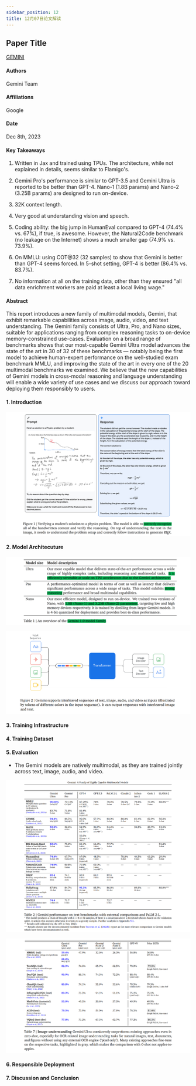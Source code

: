 ```yaml
---
sidebar_position: 12
title: 12月07日论文解读
---
```


## Paper Title
[GEMINI](https://github.com/weijiang2023/algmon-kb/blob/main/kb/computer.science/GEMINI.technical.report.pdf)

#### Authors
Gemini Team

#### Affiliations
Google

#### Date
Dec 8th, 2023

#### Key Takeaways

1. Written in Jax and trained using TPUs. The architecture, while not explained in details, seems similar to Flamigo's.

2. Gemini Pro's performance is similar to GPT-3.5 and Gemini Ultra is reported to be better than GPT-4. Nano-1 (1.8B params) and Nano-2 (3.25B params) are designed to run on-device.

3. 32K context length.

4. Very good at understanding vision and speech.

5. Coding ability: the big jump in HumanEval compared to GPT-4 (74.4% vs. 67%), if true, is awesome. However, the Natural2Code benchmark (no leakage on the Internet) shows a much smaller gap (74.9% vs. 73.9%).

6. On MMLU: using COT@32 (32 samples) to show that Gemini is better than GPT-4 seems forced. In 5-shot setting, GPT-4 is better (86.4% vs. 83.7%).

7. No information at all on the training data, other than they ensured "all data enrichment workers are paid at least a local living wage."

#### Abstract
This report introduces a new family of multimodal models, Gemini, that exhibit remarkable capabilities across image, audio, video, and text understanding. The Gemini family consists of Ultra, Pro, and Nano sizes, suitable for applications ranging from complex reasoning tasks to on-device memory-constrained use-cases. Evaluation on a broad range of benchmarks shows that our most-capable Gemini Ultra model advances the state of the art in 30 of 32 of these benchmarks — notably being the first model to achieve human-expert performance on the well-studied exam benchmark MMLU, and improving the state of the art in every one of the 20 multimodal benchmarks we examined. We believe that the new capabilities of Gemini models in cross-modal reasoning and language understanding will enable a wide variety of use cases and we discuss our approach toward deploying them responsibly to users.

#### 1. Introduction

![](./20231207/fig.1.png)

#### 2. Model Architecuture

![](./20231207/table.1.png)

![](./20231207/fig.2.png)

#### 3. Training Infrastructure

#### 4. Training Dataset

#### 5. Evaluation

* The Gemini models are natively multimodal, as they are trained jointly across text, image, audio,
and video.

![](./20231207/table.2.png)

![](./20231207/table.7.png)

#### 6. Responsible Deployment

#### 7. Discussion and Conclusion